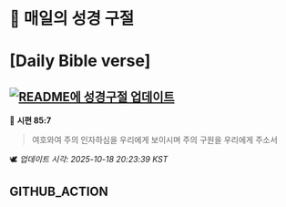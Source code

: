 # 🙏 매일의 성경 구절
# [Daily Bible verse]
## [![README에 성경구절 업데이트](https://github.com/DONGSUKA/first_test/actions/workflows/update-readme-bible.yml/badge.svg)](https://github.com/DONGSUKA/first_test/actions/workflows/update-readme-bible.yml)
<!-- START_BIBLE_VERSE -->
📖 **시편 85:7**
> 여호와여 주의 인자하심을 우리에게 보이시며 주의 구원을 우리에게 주소서

🕊️ _업데이트 시각: 2025-10-18 20:23:39 KST_
  <!-- END_BIBLE_VERSE -->
## GITHUB_ACTION
